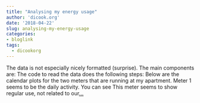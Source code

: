 ```yaml
---
title: "Analysing my energy usage"
author: 'dicook.org'
date: '2018-04-22'
slug: analysing-my-energy-usage
categories:
- bloglink
tags:
  - dicookorg
---
```


The data is not especially nicely formatted (surprise). The main components are: The code to read the data does the following steps: Below are the calendar plots for the two meters that are running at my apartment. Meter 1 seems to be the daily activity. You can see This meter seems to show regular use, not related to our[... <i class="fas fa-external-link-alt"></i>](http://dicook.org/2018/04/22/content/post/2018-04-22-smart-meter/)

